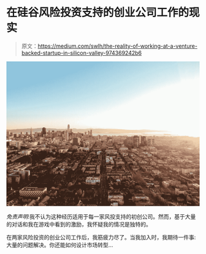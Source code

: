 # 在硅谷风险投资支持的创业公司工作的现实

> 原文：<https://medium.com/swlh/the-reality-of-working-at-a-venture-backed-startup-in-silicon-valley-974369242b6>

![](img/8fad051681259634b6ee69776038654c.png)

*免责声明*:我不认为这种经历适用于每一家风投支持的初创公司。然而，基于大量的对话和我在游戏中看到的激励，我怀疑我的情况是独特的。

在两家风险投资的创业公司工作后，我筋疲力尽了。当我加入时，我期待一件事:大量的问题解决。你还能如何设计市场转型…